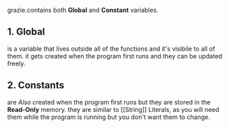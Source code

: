 grazie.contains both **Global** and **Constant** variables. 

## 1. Global 
is a variable that lives outside all of the functions and it's visibile to all of them. it gets created when the program first runs and they can be updated freely. 

## 2. Constants
are *Also* created when the program first runs but they are stored in the **Read-Only** memory. they are similar to [[String]] Literals, as you will need them while the program is running but you don't want them to change. 


